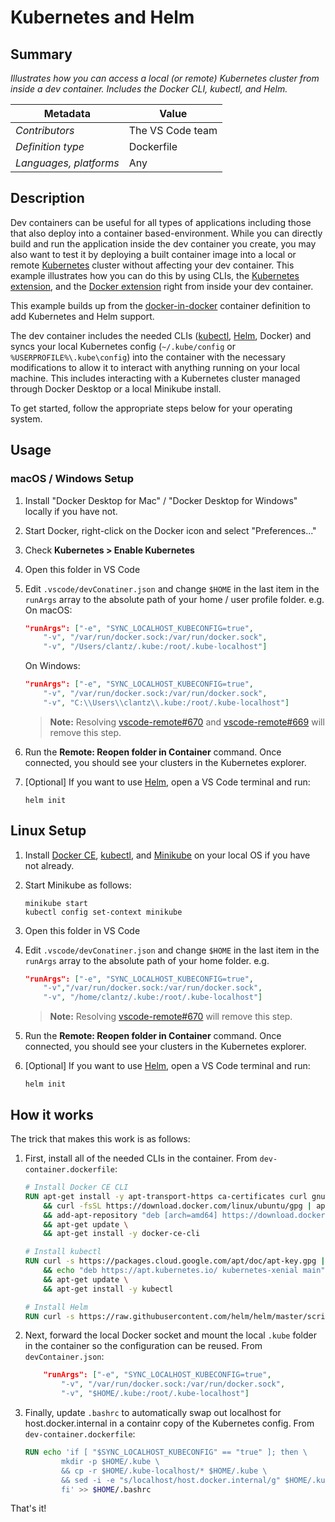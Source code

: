 # Kubernetes and Helm

## Summary

*Illustrates how you can access a local (or remote) Kubernetes cluster from inside a dev container. Includes the Docker CLI, kubectl, and Helm.*

| Metadata | Value |  
|----------|-------|
| *Contributors* | The VS Code team |
| *Definition type* | Dockerfile |
| *Languages, platforms* | Any |

## Description

Dev containers can be useful for all types of applications including those that also deploy into a container based-environment. While you can directly build and run the application inside the dev container you create, you may also want to test it by deploying a built container image into a local or remote [Kubernetes](https://kubernetes.io/) cluster without affecting your dev container. This example illustrates how you can do this by using CLIs, the [Kubernetes extension](https://marketplace.visualstudio.com/items?itemName=ms-kubernetes-tools.vscode-kubernetes-tools), and the [Docker extension](https://marketplace.visualstudio.com/items?itemName=PeterJausovec.vscode-docker) right from inside your dev container.

This example builds up from the [docker-in-docker](../docker-in-docker) container definition to add Kubernetes and Helm support.

The dev container includes the needed CLIs ([kubectl](https://kubernetes.io/docs/reference/kubectl/overview/), [Helm](https://helm.sh), Docker) and syncs your local Kubernetes config (`~/.kube/config` or `%USERPROFILE%\.kube\config`) into the container with the necessary modifications to allow it to interact with anything running on your local machine. This includes interacting with a Kubernetes cluster managed through Docker Desktop or a local Minikube install.

To get started, follow the appropriate steps below for your operating system.

## Usage

### macOS  / Windows Setup

1. Install "Docker Desktop for Mac" / "Docker Desktop for Windows" locally if you have not.

2. Start Docker, right-click on the Docker icon and select "Preferences..."

3. Check **Kubernetes > Enable Kubernetes**

4. Open this folder in VS Code

5. Edit `.vscode/devConatiner.json` and change `$HOME` in the last item in the `runArgs` array to the absolute path of your home / user profile folder. e.g. On macOS:
    
    ```json
    "runArgs": ["-e", "SYNC_LOCALHOST_KUBECONFIG=true",
        "-v", "/var/run/docker.sock:/var/run/docker.sock", 
        "-v", "/Users/clantz/.kube:/root/.kube-localhost"]
    ```
    On Windows:

    ```json
    "runArgs": ["-e", "SYNC_LOCALHOST_KUBECONFIG=true",
        "-v", "/var/run/docker.sock:/var/run/docker.sock", 
        "-v", "C:\\Users\\clantz\\.kube:/root/.kube-localhost"]
    ```

    > **Note:** Resolving [vscode-remote#670](https://github.com/Microsoft/vscode-remote/issues/670) and [vscode-remote#669](https://github.com/Microsoft/vscode-remote/issues/669) will remove this step.

6. Run the **Remote: Reopen folder in Container** command. Once connected, you should see your clusters in the Kubernetes explorer.

7. [Optional] If you want to use [Helm](https://helm.sh), open a VS Code terminal and run:
    ```
    helm init
    ```

## Linux Setup

1. Install [Docker CE](https://docs.docker.com/install/linux/docker-ce/ubuntu/), [kubectl](https://kubernetes.io/docs/tasks/tools/install-kubectl/), and [Minikube](https://kubernetes.io/docs/tasks/tools/install-minikube/) on your local OS if you have not already.

2. Start Minikube as follows:
    ```
    minikube start
    kubectl config set-context minikube
    ```

3. Open this folder in VS Code

4. Edit `.vscode/devConatiner.json` and change `$HOME` in the last item in the `runArgs` array to the absolute path of your home folder. e.g.
    ```json
    "runArgs": ["-e", "SYNC_LOCALHOST_KUBECONFIG=true",
        "-v","/var/run/docker.sock:/var/run/docker.sock", 
        "-v", "/home/clantz/.kube:/root/.kube-localhost"]
    ```
    > **Note:** Resolving [vscode-remote#670](https://github.com/Microsoft/vscode-remote/issues/670) will remove this step.

5. Run the **Remote: Reopen folder in Container** command. Once connected, you should see your clusters in the Kubernetes explorer.

6. [Optional] If you want to use [Helm](https://helm.sh), open a VS Code terminal and run:
    ```
    helm init
    ```

## How it works

The trick that makes this work is as follows:

1. First, install all of the needed CLIs in the container. From `dev-container.dockerfile`:

    ```Dockerfile
    # Install Docker CE CLI
    RUN apt-get install -y apt-transport-https ca-certificates curl gnupg-agent software-properties-common \
        && curl -fsSL https://download.docker.com/linux/ubuntu/gpg | apt-key add - \
        && add-apt-repository "deb [arch=amd64] https://download.docker.com/linux/ubuntu $(lsb_release -cs) stable" \
        && apt-get update \
        && apt-get install -y docker-ce-cli

    # Install kubectl
    RUN curl -s https://packages.cloud.google.com/apt/doc/apt-key.gpg | apt-key add - \
        && echo "deb https://apt.kubernetes.io/ kubernetes-xenial main" | tee -a /etc/apt/sources.list.d/kubernetes.list \
        && apt-get update \
        && apt-get install -y kubectl

    # Install Helm
    RUN curl -s https://raw.githubusercontent.com/helm/helm/master/scripts/get | bash -
    ```

2. Next, forward the local Docker socket and mount the local `.kube` folder in the container so the configuration can be reused. From `devContainer.json`:

    ```json
        "runArgs": ["-e", "SYNC_LOCALHOST_KUBECONFIG=true",
            "-v", "/var/run/docker.sock:/var/run/docker.sock",
            "-v", "$HOME/.kube:/root/.kube-localhost"]
    ```

3. Finally, update `.bashrc` to automatically swap out localhost for host.docker.internal in a containr copy of the Kubernetes config. From `dev-container.dockerfile`:

    ```Dockerfile
    RUN echo 'if [ "$SYNC_LOCALHOST_KUBECONFIG" == "true" ]; then \
            mkdir -p $HOME/.kube \
            && cp -r $HOME/.kube-localhost/* $HOME/.kube \
            && sed -i -e "s/localhost/host.docker.internal/g" $HOME/.kube/config; \
            fi' >> $HOME/.bashrc
    ```

That's it!
